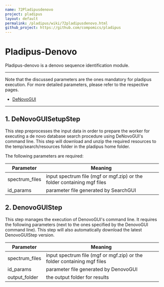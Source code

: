 ```yaml
---
name: 72Pladipusdenovo
project: pladipus
layout: default
permalink: /pladipus/wiki/72pladipusdenovo.html
github_project: https://github.com/compomics/pladipus
---
```


# Pladipus-Denovo

Pladipus-denovo is a denovo sequence identification module. 

----

Note that the discussed parameters are the ones mandatory for pladipus execution. For more detailed parameters, please refer to the respective pages.

* [DeNovoGUI](/denovogui.html)

----

## 1. DeNovoGUISetupStep

This step preprocesses the input data in order to prepare the worker for executing a de novo database search procedure using DeNovoGUI's command line. This step will download and unzip the required resources to the temp/search/resources folder in the pladipus home folder. 

The following parameters are required: 

Parameter | Meaning
--- | -------------- | 
spectrum_files | input spectrum file (mgf or mgf.zip) or the folder containing mgf files 
id_params | parameter file generated by SearchGUI

## 2. DenovoGUIStep

This step manages the execution of DenovoGUI's command line. It requires the following parameters (next to the ones specified by the DenovoGUI command line). This step will also automatically download the latest DenovoGUIStep version.

Parameter | Meaning
--- | -------------- | 
spectrum_files | input spectrum file (mgf or mgf.zip) or the folder containing mgf files 
id_params | parameter file generated by DenovoGUI
output_folder | the output folder for results

